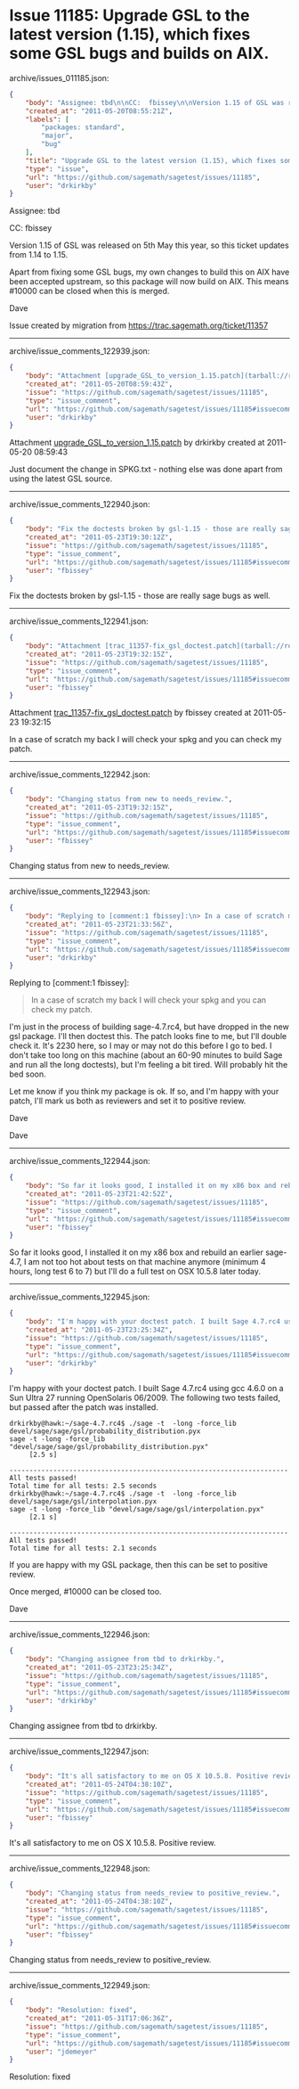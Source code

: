# Issue 11185: Upgrade GSL to the latest version (1.15), which fixes some GSL bugs and builds on AIX.

archive/issues_011185.json:
```json
{
    "body": "Assignee: tbd\n\nCC:  fbissey\n\nVersion 1.15 of GSL was released on 5th May this year, so this ticket updates from 1.14 to 1.15. \n\nApart from fixing some GSL bugs, my own changes to build this on AIX have been accepted upstream, so this package will now build on AIX. This means #10000 can be closed when this is merged. \n\nDave\n\nIssue created by migration from https://trac.sagemath.org/ticket/11357\n\n",
    "created_at": "2011-05-20T08:55:21Z",
    "labels": [
        "packages: standard",
        "major",
        "bug"
    ],
    "title": "Upgrade GSL to the latest version (1.15), which fixes some GSL bugs and builds on AIX.",
    "type": "issue",
    "url": "https://github.com/sagemath/sagetest/issues/11185",
    "user": "drkirkby"
}
```
Assignee: tbd

CC:  fbissey

Version 1.15 of GSL was released on 5th May this year, so this ticket updates from 1.14 to 1.15. 

Apart from fixing some GSL bugs, my own changes to build this on AIX have been accepted upstream, so this package will now build on AIX. This means #10000 can be closed when this is merged. 

Dave

Issue created by migration from https://trac.sagemath.org/ticket/11357





---

archive/issue_comments_122939.json:
```json
{
    "body": "Attachment [upgrade_GSL_to_version_1.15.patch](tarball://root/attachments/some-uuid/ticket11357/upgrade_GSL_to_version_1.15.patch) by drkirkby created at 2011-05-20 08:59:43\n\nJust document the change in SPKG.txt - nothing else was done apart from using the latest GSL source.",
    "created_at": "2011-05-20T08:59:43Z",
    "issue": "https://github.com/sagemath/sagetest/issues/11185",
    "type": "issue_comment",
    "url": "https://github.com/sagemath/sagetest/issues/11185#issuecomment-122939",
    "user": "drkirkby"
}
```

Attachment [upgrade_GSL_to_version_1.15.patch](tarball://root/attachments/some-uuid/ticket11357/upgrade_GSL_to_version_1.15.patch) by drkirkby created at 2011-05-20 08:59:43

Just document the change in SPKG.txt - nothing else was done apart from using the latest GSL source.



---

archive/issue_comments_122940.json:
```json
{
    "body": "Fix the doctests broken by gsl-1.15 - those are really sage bugs as well.",
    "created_at": "2011-05-23T19:30:12Z",
    "issue": "https://github.com/sagemath/sagetest/issues/11185",
    "type": "issue_comment",
    "url": "https://github.com/sagemath/sagetest/issues/11185#issuecomment-122940",
    "user": "fbissey"
}
```

Fix the doctests broken by gsl-1.15 - those are really sage bugs as well.



---

archive/issue_comments_122941.json:
```json
{
    "body": "Attachment [trac_11357-fix_gsl_doctest.patch](tarball://root/attachments/some-uuid/ticket11357/trac_11357-fix_gsl_doctest.patch) by fbissey created at 2011-05-23 19:32:15\n\nIn a case of scratch my back I will check your spkg and you can check my patch.",
    "created_at": "2011-05-23T19:32:15Z",
    "issue": "https://github.com/sagemath/sagetest/issues/11185",
    "type": "issue_comment",
    "url": "https://github.com/sagemath/sagetest/issues/11185#issuecomment-122941",
    "user": "fbissey"
}
```

Attachment [trac_11357-fix_gsl_doctest.patch](tarball://root/attachments/some-uuid/ticket11357/trac_11357-fix_gsl_doctest.patch) by fbissey created at 2011-05-23 19:32:15

In a case of scratch my back I will check your spkg and you can check my patch.



---

archive/issue_comments_122942.json:
```json
{
    "body": "Changing status from new to needs_review.",
    "created_at": "2011-05-23T19:32:15Z",
    "issue": "https://github.com/sagemath/sagetest/issues/11185",
    "type": "issue_comment",
    "url": "https://github.com/sagemath/sagetest/issues/11185#issuecomment-122942",
    "user": "fbissey"
}
```

Changing status from new to needs_review.



---

archive/issue_comments_122943.json:
```json
{
    "body": "Replying to [comment:1 fbissey]:\n> In a case of scratch my back I will check your spkg and you can check my patch.\n\nI'm just in the process of building sage-4.7.rc4, but have dropped in the new gsl package. I'll then doctest this. The patch looks fine to me, but I'll double check it. It's 2230 here, so I may or may not do this before I go to bed. I don't take too long on this machine (about an 60-90 minutes to build Sage and run all the long doctests), but I'm feeling a bit tired. Will probably hit the bed soon. \n\nLet me know if you think my package is ok. If so, and I'm happy with your patch, I'll mark us both as reviewers and set it to positive review. \n\nDave \n\nDave",
    "created_at": "2011-05-23T21:33:56Z",
    "issue": "https://github.com/sagemath/sagetest/issues/11185",
    "type": "issue_comment",
    "url": "https://github.com/sagemath/sagetest/issues/11185#issuecomment-122943",
    "user": "drkirkby"
}
```

Replying to [comment:1 fbissey]:
> In a case of scratch my back I will check your spkg and you can check my patch.

I'm just in the process of building sage-4.7.rc4, but have dropped in the new gsl package. I'll then doctest this. The patch looks fine to me, but I'll double check it. It's 2230 here, so I may or may not do this before I go to bed. I don't take too long on this machine (about an 60-90 minutes to build Sage and run all the long doctests), but I'm feeling a bit tired. Will probably hit the bed soon. 

Let me know if you think my package is ok. If so, and I'm happy with your patch, I'll mark us both as reviewers and set it to positive review. 

Dave 

Dave



---

archive/issue_comments_122944.json:
```json
{
    "body": "So far it looks good, I installed it on my x86 box and rebuild an earlier sage-4.7,\nI am not too hot about tests on that machine anymore (minimum 4 hours, long test 6 to 7) but I'll do a full test on OSX 10.5.8 later today.",
    "created_at": "2011-05-23T21:42:52Z",
    "issue": "https://github.com/sagemath/sagetest/issues/11185",
    "type": "issue_comment",
    "url": "https://github.com/sagemath/sagetest/issues/11185#issuecomment-122944",
    "user": "fbissey"
}
```

So far it looks good, I installed it on my x86 box and rebuild an earlier sage-4.7,
I am not too hot about tests on that machine anymore (minimum 4 hours, long test 6 to 7) but I'll do a full test on OSX 10.5.8 later today.



---

archive/issue_comments_122945.json:
```json
{
    "body": "I'm happy with your doctest patch. I built Sage 4.7.rc4 using gcc 4.6.0 on a Sun Ultra 27 running OpenSolaris 06/2009. The following two tests failed, but passed after the patch was installed. \n\n\n```\ndrkirkby@hawk:~/sage-4.7.rc4$ ./sage -t  -long -force_lib devel/sage/sage/gsl/probability_distribution.pyx\nsage -t -long -force_lib \"devel/sage/sage/gsl/probability_distribution.pyx\"\n\t [2.5 s]\n \n----------------------------------------------------------------------\nAll tests passed!\nTotal time for all tests: 2.5 seconds\ndrkirkby@hawk:~/sage-4.7.rc4$ ./sage -t  -long -force_lib devel/sage/sage/gsl/interpolation.pyx\nsage -t -long -force_lib \"devel/sage/sage/gsl/interpolation.pyx\"\n\t [2.1 s]\n \n----------------------------------------------------------------------\nAll tests passed!\nTotal time for all tests: 2.1 seconds\n```\n\n\nIf you are happy with my GSL package, then this can be set to positive review. \n\nOnce merged, #10000 can be closed too. \n\nDave",
    "created_at": "2011-05-23T23:25:34Z",
    "issue": "https://github.com/sagemath/sagetest/issues/11185",
    "type": "issue_comment",
    "url": "https://github.com/sagemath/sagetest/issues/11185#issuecomment-122945",
    "user": "drkirkby"
}
```

I'm happy with your doctest patch. I built Sage 4.7.rc4 using gcc 4.6.0 on a Sun Ultra 27 running OpenSolaris 06/2009. The following two tests failed, but passed after the patch was installed. 


```
drkirkby@hawk:~/sage-4.7.rc4$ ./sage -t  -long -force_lib devel/sage/sage/gsl/probability_distribution.pyx
sage -t -long -force_lib "devel/sage/sage/gsl/probability_distribution.pyx"
	 [2.5 s]
 
----------------------------------------------------------------------
All tests passed!
Total time for all tests: 2.5 seconds
drkirkby@hawk:~/sage-4.7.rc4$ ./sage -t  -long -force_lib devel/sage/sage/gsl/interpolation.pyx
sage -t -long -force_lib "devel/sage/sage/gsl/interpolation.pyx"
	 [2.1 s]
 
----------------------------------------------------------------------
All tests passed!
Total time for all tests: 2.1 seconds
```


If you are happy with my GSL package, then this can be set to positive review. 

Once merged, #10000 can be closed too. 

Dave



---

archive/issue_comments_122946.json:
```json
{
    "body": "Changing assignee from tbd to drkirkby.",
    "created_at": "2011-05-23T23:25:34Z",
    "issue": "https://github.com/sagemath/sagetest/issues/11185",
    "type": "issue_comment",
    "url": "https://github.com/sagemath/sagetest/issues/11185#issuecomment-122946",
    "user": "drkirkby"
}
```

Changing assignee from tbd to drkirkby.



---

archive/issue_comments_122947.json:
```json
{
    "body": "It's all satisfactory to me on OS X 10.5.8. Positive review.",
    "created_at": "2011-05-24T04:38:10Z",
    "issue": "https://github.com/sagemath/sagetest/issues/11185",
    "type": "issue_comment",
    "url": "https://github.com/sagemath/sagetest/issues/11185#issuecomment-122947",
    "user": "fbissey"
}
```

It's all satisfactory to me on OS X 10.5.8. Positive review.



---

archive/issue_comments_122948.json:
```json
{
    "body": "Changing status from needs_review to positive_review.",
    "created_at": "2011-05-24T04:38:10Z",
    "issue": "https://github.com/sagemath/sagetest/issues/11185",
    "type": "issue_comment",
    "url": "https://github.com/sagemath/sagetest/issues/11185#issuecomment-122948",
    "user": "fbissey"
}
```

Changing status from needs_review to positive_review.



---

archive/issue_comments_122949.json:
```json
{
    "body": "Resolution: fixed",
    "created_at": "2011-05-31T17:06:36Z",
    "issue": "https://github.com/sagemath/sagetest/issues/11185",
    "type": "issue_comment",
    "url": "https://github.com/sagemath/sagetest/issues/11185#issuecomment-122949",
    "user": "jdemeyer"
}
```

Resolution: fixed
